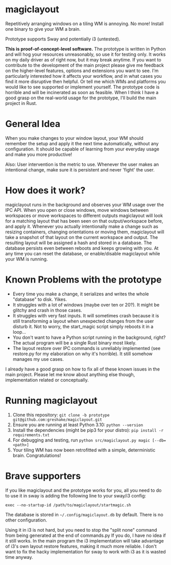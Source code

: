 # magiclayout
Repetitively arranging windows on a tiling WM is annoying. No more! Install one binary to give your WM a brain. 

Prototype supports Sway and potentially i3 (untested).

**This is proof-of-concept-level software.**
The prototype is written in Python and will hog your resources unreasonably, so use it for testing only. It works on my daily driver as of right now, but it may break anytime. If you want to contribute to the development of the main project please give me feedback on the higher-level features, options and extensions you want to see. I'm particularly interested how it affects your workflow, and in what cases you find it more disruptive then helpful. Or tell me which WMs and platforms you would like to see supported or implement yourself. The prototype code is horrible and will be incinerated as soon as feasible. When I think I have a good grasp on the real-world usage for the prototype, I'll build the main project in Rust.


# General Idea
When you make changes to your window layout, your WM should remember the setup and apply it the next time automatically, without any configuration. It should be capable of learning from your everyday usage and make you more productive!

Also: User intervention is the metric to use. Whenever the user makes an intentional change, make sure it is persistent and never 'fight' the user.

# How does it work?
magiclayout runs in the background and observes your WM usage over the IPC API. When you open or close windows, move windows between workspaces or move workspaces to different outputs magiclayout will look for a matching layout that has been seen on that output/workspace before, and apply it. Whenever you actually intentionally make a change such as resizing containers, changing orientations or moving them, magiclayout will take a snapshot of that layout on the current workspace and output. The resulting layout will be assigned a hash and stored in a database.
The database persists even between reboots and keeps growing with you. At any time you can reset the database, or enable/disable magiclayout while your WM is running.

# Known Problems with the prototype
- Every time you make a change, it serializes and writes the whole "database" to disk. Yikes. 
- It struggles with a lot of windows (maybe over ten or 20?). It might be glitchy and crash in those cases.
- It struggles with very fast inputs. It will sometimes crash because it is still transforming a layout when unexpected changes from the user disturb it. Not to worry, the start_magic script simply reboots it in a loop...
- You don't want to have a Python script running in the background, right? The actual program will be a single Rust binary most likely.
- The layout restore over IPC commands is unreliably implemented (see restore.py for my elaboration on why it's horrible). It still somehow manages my use cases.

I already have a good grasp on how to fix all of these known issues in the main project. Please let me know about anything else though, implementation related or conceptually.

# Running magiclayout
1. Clone this repository: `git clone -b prototype git@github.com:greshake/magiclayout.git`
2. Ensure you are running at least Python 3.10: `python --version`
3. Install the dependencies (might be pip3 for your distro): `pip install -r requirements.txt`
4. For debugging and testing, run `python src/magiclayout.py magic [--db=<path>]`
5. Your tiling WM has now been retrofitted with a simple, deterministic brain. Congratulations!

# Brave supporters
If you like magiclayout and the prototype works for you, 
all you need to do to use it in sway is adding the following line to 
your sway/i3 config:
```
exec --no-startup-id /path/to/magiclayout/startmagic.sh
```
The database is stored in `~/.config/magiclayout.db` by default. There is no other configuration.

Using it in i3 is not hard, but you need to stop the "split none" command from being generated at the end of commands.py
If you do, I have no idea if it still works. In the main program the i3 implementation will take advantage of i3's own 
layout restore features, making it much more reliable. I don't want to fix the hacky 
implementation for sway to work with i3 as it is wasted time anyway.
